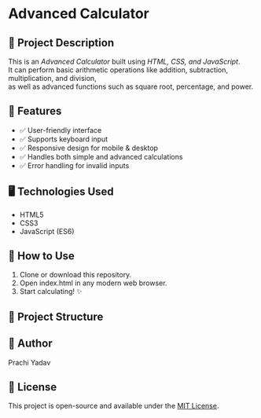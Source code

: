 # Advanced Calculator

## 📌 Project Description

This is an _Advanced Calculator_ built using _HTML, CSS, and JavaScript_.  
It can perform basic arithmetic operations like addition, subtraction, multiplication, and division,  
as well as advanced functions such as square root, percentage, and power.

## 🎯 Features

- ✅ User-friendly interface
- ✅ Supports keyboard input
- ✅ Responsive design for mobile & desktop
- ✅ Handles both simple and advanced calculations
- ✅ Error handling for invalid inputs

## 🖥️ Technologies Used

- HTML5
- CSS3
- JavaScript (ES6)

## 🚀 How to Use

1. Clone or download this repository.
2. Open index.html in any modern web browser.
3. Start calculating! ✨

## 📂 Project Structure

## 📝 Author

Prachi Yadav

## 📄 License

This project is open-source and available under the [MIT License](LICENSE).
